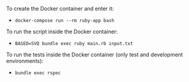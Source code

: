 To create the Docker container and enter it:
- `docker-compose run --rm ruby-app bash`

To run the script inside the Docker container:
- `BASED=SVQ bundle exec ruby main.rb input.txt`

To run the tests inside the Docker container (only test and development environments):
- `bundle exec rspec`
